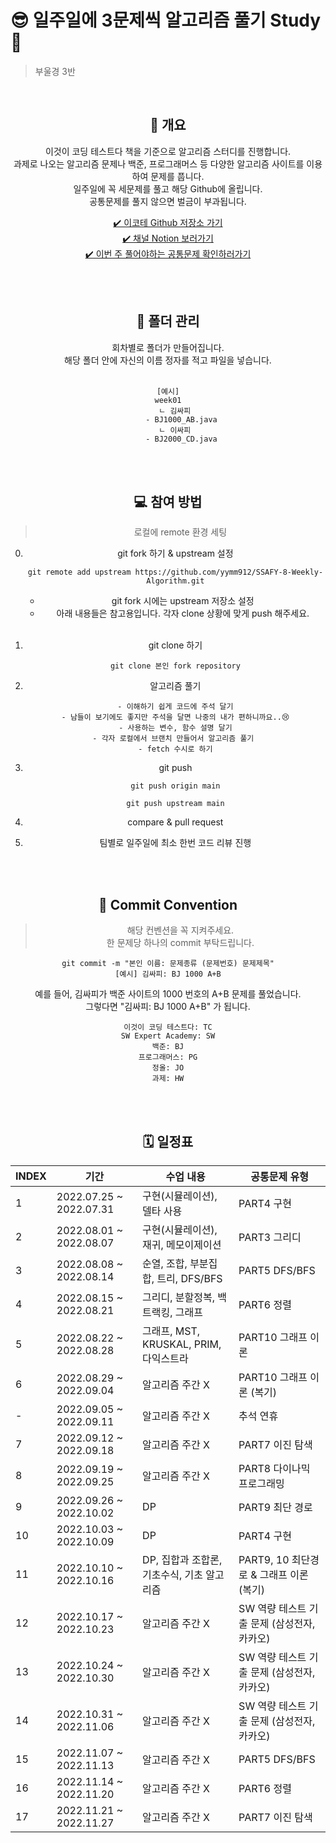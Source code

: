 # 😎 일주일에 3문제씩 알고리즘 풀기 Study 🚩
> 부울경 3반 
<br/>
 
<center><h2>👋 개요</h2><center>

이것이 코딩 테스트다 책을 기준으로 알고리즘 스터디를 진행합니다.<br/>
과제로 나오는 알고리즘 문제나 백준, 프로그래머스 등 다양한 알고리즘 사이트를 이용하여 문제를 풉니다.<br/>
일주일에 꼭 세문제를 풀고 해당 Github에 올립니다.<br/>
공통문제를 풀지 않으면 벌금이 부과됩니다.<br/>

[✔️ 이코테 Github 저장소 가기](https://github.com/ndb796/python-for-coding-test)<br/>
[✔️ 채널 Notion 보러가기](https://www.notion.so/yeomss/744e51fd59ac462cac41d793184aeb06)<br/>
[✔️ 이번 주 풀어야하는 공통문제 확인하러가기](https://www.notion.so/yeomss/3-11-10b12d38353c4f7c9968c453214f5741)<br/>
 
<br/>
<br/>

<center><h2>📝 폴더 관리</h2><center>
회차별로 폴더가 만들어집니다.<br/>
해당 폴더 안에 자신의 이름 정자를 적고 파일을 넣습니다.
<br/>
<br/>

```
[예시]
week01
   ㄴ 김싸피
      - BJ1000_AB.java
   ㄴ 이싸피
      - BJ2000_CD.java
```

<br/>
<br/>

<center><h2>💻 참여 방법</h2><center>

> 로컬에 remote 환경 세팅

0. git fork 하기 & upstream 설정
   <pre><code>git remote add upstream https://github.com/yymm912/SSAFY-8-Weekly-Algorithm.git</code></pre>

   - git fork 시에는 upstream 저장소 설정
   - 아래 내용들은 참고용입니다. 각자 clone 상황에 맞게 push 해주세요.
   <br/>

1. git clone 하기<br/>
   <pre><code>git clone 본인 fork repository</code></pre>

2. 알고리즘 풀기<br/>

   <pre><code>- 이해하기 쉽게 코드에 주석 달기
   - 남들이 보기에도 좋지만 주석을 달면 나중의 내가 편하니까요..😢
   - 사용하는 변수, 함수 설명 달기
   - 각자 로컬에서 브랜치 만들어서 알고리즘 풀기 
   - fetch 수시로 하기
   </code></pre>

3. git push<br/>
   <pre><code>git push origin main</code></pre>
   <pre><code>git push upstream main</code></pre>

4. compare & pull request<br/>

5. 팀별로 일주일에 최소 한번 코드 리뷰 진행<br/>

<br/><br/>

<center><h2>📕 Commit Convention</h2><center>

> 해당 컨벤션을 꼭 지켜주세요. <br/>
> 한 문제당 하나의 commit 부탁드립니다.

```
git commit -m "본인 이름: 문제종류 (문제번호) 문제제목"
[예시] 김싸피: BJ 1000 A+B
```
예를 들어, 김싸피가 백준 사이트의 1000 번호의 A+B 문제를 풀었습니다.<br/>
그렇다면 "김싸피: BJ 1000 A+B" 가 됩니다.<br/>

```
이것이 코딩 테스트다: TC
SW Expert Academy: SW
백준: BJ
프로그래머스: PG
정올: JO
과제: HW
```


<br/><br/>

<center><h2>🗓 일정표</h2><center>

| INDEX | 기간                    | 수업 내용    | 공통문제 유형 |
| ----- | ----------------------- | ------- | --------- |
| 1     | 2022.07.25 ~ 2022.07.31 | 구현(시뮬레이션), 델타 사용 | PART4 구현 |
| 2     | 2022.08.01 ~ 2022.08.07 | 구현(시뮬레이션), 재귀, 메모이제이션 | PART3 그리디 |
| 3     | 2022.08.08 ~ 2022.08.14 | 순열, 조합, 부분집합, 트리, DFS/BFS | PART5 DFS/BFS |
| 4     | 2022.08.15 ~ 2022.08.21 | 그리디, 분할정복, 백트랙킹, 그래프 | PART6 정렬 |
| 5     | 2022.08.22 ~ 2022.08.28 | 그래프, MST, KRUSKAL, PRIM, 다익스트라 | PART10 그래프 이론 |
| 6     | 2022.08.29 ~ 2022.09.04 | 알고리즘 주간 X | PART10 그래프 이론 (복기)   |
| -     | 2022.09.05 ~ 2022.09.11 | 알고리즘 주간 X | 추석 연휴 |
| 7     | 2022.09.12 ~ 2022.09.18 | 알고리즘 주간 X | PART7 이진 탐색  |
| 8     | 2022.09.19 ~ 2022.09.25 | 알고리즘 주간 X | PART8 다이나믹 프로그래밍 |
| 9     | 2022.09.26 ~ 2022.10.02 | DP | PART9 최단 경로 |
| 10     | 2022.10.03 ~ 2022.10.09 | DP | PART4 구현 |
| 11     | 2022.10.10 ~ 2022.10.16 | DP, 집합과 조합론, 기초수식, 기초 알고리즘 | PART9, 10 최단경로 & 그래프 이론 (복기) |
| 12     | 2022.10.17 ~ 2022.10.23 | 알고리즘 주간 X | SW 역량 테스트 기출 문제 (삼성전자, 카카오) |
| 13     | 2022.10.24 ~ 2022.10.30 | 알고리즘 주간 X | SW 역량 테스트 기출 문제 (삼성전자, 카카오) |
| 14     | 2022.10.31 ~ 2022.11.06 | 알고리즘 주간 X | SW 역량 테스트 기출 문제 (삼성전자, 카카오) |
| 15     | 2022.11.07 ~ 2022.11.13 | 알고리즘 주간 X | PART5 DFS/BFS |
| 16     | 2022.11.14 ~ 2022.11.20 | 알고리즘 주간 X | PART6 정렬 |
| 17     | 2022.11.21 ~ 2022.11.27 | 알고리즘 주간 X | PART7 이진 탐색 |
